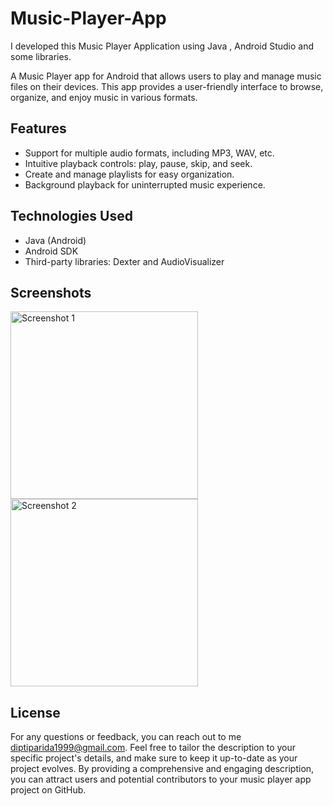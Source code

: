 # Music-Player-App
I developed this Music Player Application using Java , Android Studio and some libraries.

A Music Player app for Android that allows users to play and manage music files on their devices. This app provides a user-friendly interface to browse, organize, and enjoy music in various formats.

## Features

- Support for multiple audio formats, including MP3, WAV, etc.
- Intuitive playback controls: play, pause, skip, and seek.
- Create and manage playlists for easy organization.
- Background playback for uninterrupted music experience.

## Technologies Used

- Java (Android)
- Android SDK
- Third-party libraries: Dexter and AudioVisualizer 

## Screenshots
 <img src="https://github.com/Dipti-coder/Music-Player-App/assets/83566655/cd755b0f-06ec-4cc3-b8ad-ba1ad9b1f765" alt="Screenshot 1" width="300px" height="">
 <img src="https://github.com/Dipti-coder/Music-Player-App/assets/83566655/a073edc4-ba69-43c0-9c02-4de1fb0c4ae5" alt="Screenshot 2" width="300px" height="">

## License

For any questions or feedback, you can reach out to me diptiparida1999@gmail.com.
Feel free to tailor the description to your specific project's details, and make sure to keep it up-to-date as your project evolves. By providing a comprehensive and engaging description, you can attract users and potential contributors to your music player app project on GitHub.







